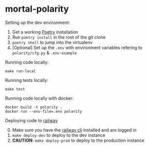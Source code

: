 # mortal-polarity

Setting up the dev environment:

1. Get a working [Poetry](https://python-poetry.org/) installation
2. Run `poetry install` in the root of the git clone
3. `poetry shell` to jump into the virtualenv
4. [Optional] Set up the `.env` with environment variables refering to `polarity/cfg.py` & `.env-example`

Running code locally:

```
make run-local
```

Running tests locally:

```
make test
```

Running code locally with docker:

```
docker build -t polarity .
docker run --env-file=.env polarity
```

Deploying code to [railway](https://railway.app/)

0. Make sure you have the [railway cli](https://docs.railway.app/develop/cli) installed and are logged in
1. `make deploy-dev` to deploy to the dev instance
2. **CAUTION**: `make deploy-prod` to deploy to the production instance